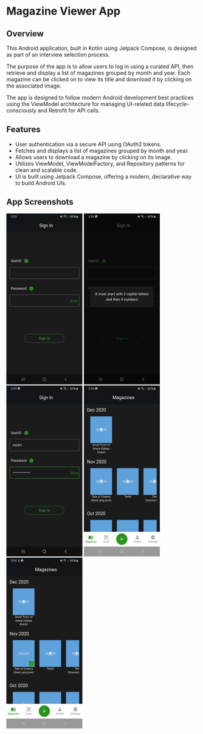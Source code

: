 # Magazine Viewer App
## Overview
This Android application, built in Kotlin using Jetpack Compose, is designed as part of an interview selection process. 

The purpose of the app is to allow users to log in using a curated API, then retrieve and display a list of magazines grouped by month and year. Each magazine can be clicked on to view its title and download it by clicking on the associated image. 

The app is designed to follow modern Android development best practices using the ViewModel architecture for managing UI-related data lifecycle-consciously and Retrofit for API calls.

## Features
- User authentication via a secure API using OAuth2 tokens.
- Fetches and displays a list of magazines grouped by month and year.
- Allows users to download a magazine by clicking on its image.
- Utilizes ViewModel, ViewModelFactory, and Repository patterns for clean and scalable code.
- UI is built using Jetpack Compose, offering a modern, declarative way to build Android UIs.

## App Screenshots
<p>
<img src="/assets/login.jpg" alt="Login" style="height: 450px; width:200px;"/>
<img src="/assets/info_button.jpg" alt="Info Button" style="height: 450px; width:200px;"/>
<img src="/assets/credentials.jpg" alt="Credentials" style="height: 450px; width:200px;"/>
<img src="/assets/magazines.jpg" alt="Magazines" style="height: 450px; width:200px;"/>
<img src="/assets/downloaded_magazine.jpg" alt="Magazine Downloaded" style="height: 450px; width:200px;"/>
</p>
